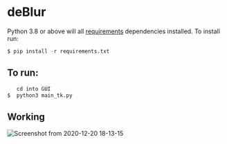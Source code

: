 # deBlur
Python 3.8 or above will all [requirements](requirements.txt) dependencies installed. To install run:
```python
$ pip install -r requirements.txt
```
## To run:
```python
   cd into GUI
$  python3 main_tk.py
```

## Working


![Screenshot from 2020-12-20 18-13-15](https://user-images.githubusercontent.com/67282231/102713678-034e9d00-42f0-11eb-8c00-54dc41ce39f2.png)

